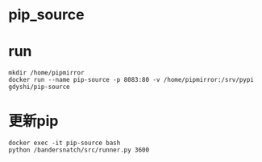 # pip_source

# run

```
mkdir /home/pipmirror
docker run --name pip-source -p 8083:80 -v /home/pipmirror:/srv/pypi gdyshi/pip-source
```

# 更新pip

```
docker exec -it pip-source bash
python /bandersnatch/src/runner.py 3600
```

